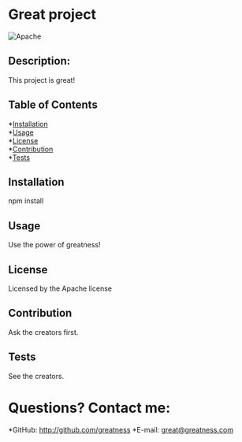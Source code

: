 # Great project

  ![Apache](https://img.shields.io/badge/License-Apache_2.0-blue.svg)

  ## Description: 
  This project is great!

  ## Table of Contents
  *[Installation](#installation)<br />
  *[Usage](#usage)<br />
  *[License](#license)<br />
  *[Contribution](#contribution)<br />
  *[Tests](#tests)

  ## Installation
  npm install

  ## Usage
  Use the power of greatness!

  ## License
  Licensed by the Apache license

  ## Contribution
  Ask the creators first.

  ## Tests
  See the creators.

  # Questions? Contact me:
  *GitHub: http://github.com/greatness
  *E-mail: great@greatness.com